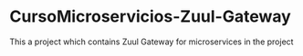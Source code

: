 # CursoMicroservicios-Zuul-Gateway
This a project which contains Zuul Gateway for microservices in the project
